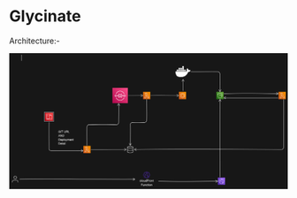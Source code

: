 # Glycinate

Architecture:-

![architecture](https://github.com/omjikush09/Glycinate/blob/main/architecture.png?raw=true "Architecture")
